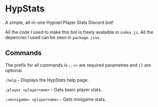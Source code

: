 # HypStats
A simple, all-in-one Hypixel Player Stats Discord bot!

All the code I used to make this bot is freely avalaible in `index.js`. All the depencies I used can be seen in `package.json`.

## Commands

The prefix for all commands is `;`. `<>` are required parametres and `[]` are optional.

`;help` - Displays the HypStats help page.

`;player <playername>` - Gets basic player stats.

`;<minigame> <playername>` - Gets minigame stats.
